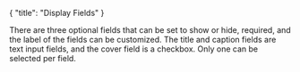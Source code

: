 {
    "title": "Display Fields"
}

There are three optional fields that can be set to show or hide, required, and the label of the fields can be customized. The title and caption fields are text input fields, and the cover field is a checkbox. Only one can be selected per field.
